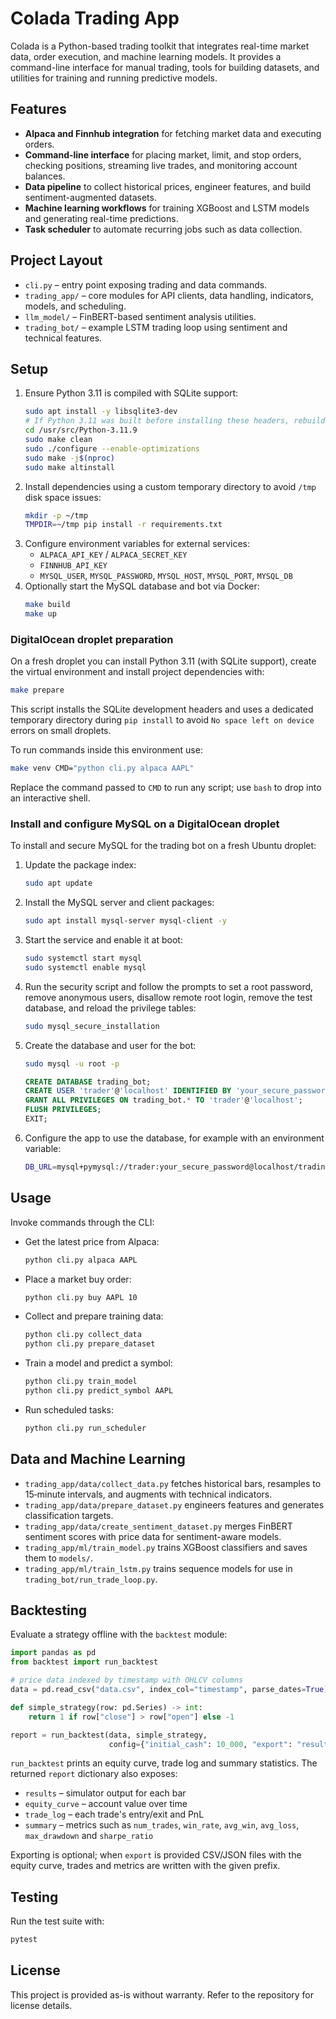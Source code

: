 # Colada Trading App

Colada is a Python-based trading toolkit that integrates real-time market data, order execution, and machine learning models. It provides a command-line interface for manual trading, tools for building datasets, and utilities for training and running predictive models.

## Features
- **Alpaca and Finnhub integration** for fetching market data and executing orders.
- **Command-line interface** for placing market, limit, and stop orders, checking positions, streaming live trades, and monitoring account balances.
- **Data pipeline** to collect historical prices, engineer features, and build sentiment-augmented datasets.
- **Machine learning workflows** for training XGBoost and LSTM models and generating real-time predictions.
- **Task scheduler** to automate recurring jobs such as data collection.

## Project Layout
- `cli.py` – entry point exposing trading and data commands.
- `trading_app/` – core modules for API clients, data handling, indicators, models, and scheduling.
- `llm_model/` – FinBERT-based sentiment analysis utilities.
- `trading_bot/` – example LSTM trading loop using sentiment and technical features.

## Setup
1. Ensure Python 3.11 is compiled with SQLite support:
   ```bash
   sudo apt install -y libsqlite3-dev
   # If Python 3.11 was built before installing these headers, rebuild it
   cd /usr/src/Python-3.11.9
   sudo make clean
   sudo ./configure --enable-optimizations
   sudo make -j$(nproc)
   sudo make altinstall
   ```
2. Install dependencies using a custom temporary directory to avoid `/tmp` disk space issues:
   ```bash
   mkdir -p ~/tmp
   TMPDIR=~/tmp pip install -r requirements.txt
   ```
3. Configure environment variables for external services:
   - `ALPACA_API_KEY` / `ALPACA_SECRET_KEY`
   - `FINNHUB_API_KEY`
   - `MYSQL_USER`, `MYSQL_PASSWORD`, `MYSQL_HOST`, `MYSQL_PORT`, `MYSQL_DB`
4. Optionally start the MySQL database and bot via Docker:
    ```bash
    make build
    make up
    ```

### DigitalOcean droplet preparation

On a fresh droplet you can install Python 3.11 (with SQLite support), create the virtual environment and install project dependencies with:

```bash
make prepare
```

This script installs the SQLite development headers and uses a dedicated temporary
directory during `pip install` to avoid `No space left on device` errors on small droplets.

To run commands inside this environment use:

```bash
make venv CMD="python cli.py alpaca AAPL"
```

Replace the command passed to `CMD` to run any script; use `bash` to drop into an interactive shell.

### Install and configure MySQL on a DigitalOcean droplet

To install and secure MySQL for the trading bot on a fresh Ubuntu droplet:

1. Update the package index:
   ```bash
   sudo apt update
   ```
2. Install the MySQL server and client packages:
   ```bash
   sudo apt install mysql-server mysql-client -y
   ```
3. Start the service and enable it at boot:
   ```bash
   sudo systemctl start mysql
   sudo systemctl enable mysql
   ```
4. Run the security script and follow the prompts to set a root password, remove anonymous users, disallow remote root login, remove the test database, and reload the privilege tables:
   ```bash
   sudo mysql_secure_installation
   ```
5. Create the database and user for the bot:
   ```bash
   sudo mysql -u root -p
   ```
   ```sql
   CREATE DATABASE trading_bot;
   CREATE USER 'trader'@'localhost' IDENTIFIED BY 'your_secure_password';
   GRANT ALL PRIVILEGES ON trading_bot.* TO 'trader'@'localhost';
   FLUSH PRIVILEGES;
   EXIT;
   ```
6. Configure the app to use the database, for example with an environment variable:
   ```bash
   DB_URL=mysql+pymysql://trader:your_secure_password@localhost/trading_bot
   ```

## Usage
Invoke commands through the CLI:

- Get the latest price from Alpaca:
  ```bash
  python cli.py alpaca AAPL
  ```
- Place a market buy order:
  ```bash
  python cli.py buy AAPL 10
  ```
- Collect and prepare training data:
  ```bash
  python cli.py collect_data
  python cli.py prepare_dataset
  ```
- Train a model and predict a symbol:
  ```bash
  python cli.py train_model
  python cli.py predict_symbol AAPL
  ```
- Run scheduled tasks:
  ```bash
  python cli.py run_scheduler
  ```

## Data and Machine Learning
- `trading_app/data/collect_data.py` fetches historical bars, resamples to 15‑minute intervals, and augments with technical indicators.
- `trading_app/data/prepare_dataset.py` engineers features and generates classification targets.
- `trading_app/data/create_sentiment_dataset.py` merges FinBERT sentiment scores with price data for sentiment-aware models.
- `trading_app/ml/train_model.py` trains XGBoost classifiers and saves them to `models/`.
- `trading_app/ml/train_lstm.py` trains sequence models for use in `trading_bot/run_trade_loop.py`.

## Backtesting
Evaluate a strategy offline with the `backtest` module:

```python
import pandas as pd
from backtest import run_backtest

# price data indexed by timestamp with OHLCV columns
data = pd.read_csv("data.csv", index_col="timestamp", parse_dates=True)

def simple_strategy(row: pd.Series) -> int:
    return 1 if row["close"] > row["open"] else -1

report = run_backtest(data, simple_strategy,
                      config={"initial_cash": 10_000, "export": "results"})
```

`run_backtest` prints an equity curve, trade log and summary statistics. The
returned `report` dictionary also exposes:

- `results` – simulator output for each bar
- `equity_curve` – account value over time
- `trade_log` – each trade's entry/exit and PnL
- `summary` – metrics such as `num_trades`, `win_rate`, `avg_win`, `avg_loss`,
  `max_drawdown` and `sharpe_ratio`

Exporting is optional; when `export` is provided CSV/JSON files with the
equity curve, trades and metrics are written with the given prefix.

## Testing
Run the test suite with:
```bash
pytest
```

## License
This project is provided as-is without warranty. Refer to the repository for license details.
